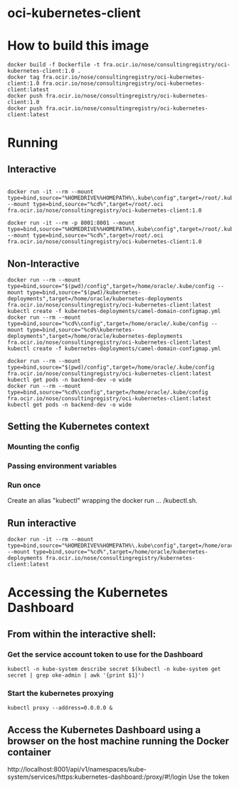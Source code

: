 # oci-kubernetes-client

# How to build this image

```
docker build -f Dockerfile -t fra.ocir.io/nose/consultingregistry/oci-kubernetes-client:1.0 .
docker tag fra.ocir.io/nose/consultingregistry/oci-kubernetes-client:1.0 fra.ocir.io/nose/consultingregistry/oci-kubernetes-client:latest
docker push fra.ocir.io/nose/consultingregistry/oci-kubernetes-client:1.0
docker push fra.ocir.io/nose/consultingregistry/oci-kubernetes-client:latest
```

# Running

## Interactive
```

docker run -it --rm --mount type=bind,source="%HOMEDRIVE%%HOMEPATH%\.kube\config",target=/root/.kube/config --mount type=bind,source="%cd%",target=/root/.oci fra.ocir.io/nose/consultingregistry/oci-kubernetes-client:1.0

docker run -it --rm -p 8001:8001 --mount type=bind,source="%HOMEDRIVE%%HOMEPATH%\.kube\config",target=/root/.kube/config --mount type=bind,source="%cd%",target=/root/.oci fra.ocir.io/nose/consultingregistry/oci-kubernetes-client:1.0
```

## Non-Interactive
```
docker run --rm --mount type=bind,source="$(pwd)/config",target=/home/oracle/.kube/config --mount type=bind,source="$(pwd)/kubernetes-deployments",target=/home/oracle/kubernetes-deployments fra.ocir.io/nose/consultingregistry/oci-kubernetes-client:latest kubectl create -f kubernetes-deployments/camel-domain-configmap.yml
docker run --rm --mount type=bind,source="%cd%\config",target=/home/oracle/.kube/config --mount type=bind,source="%cd%\kubernetes-deployments",target=/home/oracle/kubernetes-deployments fra.ocir.io/nose/consultingregistry/oci-kubernetes-client:latest kubectl create -f kubernetes-deployments/camel-domain-configmap.yml
```

```
docker run --rm --mount type=bind,source="$(pwd)/config",target=/home/oracle/.kube/config fra.ocir.io/nose/consultingregistry/oci-kubernetes-client:latest kubectl get pods -n backend-dev -o wide
docker run --rm --mount type=bind,source="%cd%\config",target=/home/oracle/.kube/config fra.ocir.io/nose/consultingregistry/oci-kubernetes-client:latest kubectl get pods -n backend-dev -o wide
```

## Setting the Kubernetes context

### Mounting the config

### Passing environment variables

### Run once
Create an alias "kubectl" wrapping the docker run ... /kubectl.sh.

## Run interactive
```
docker run -it --rm --mount type=bind,source="%HOMEDRIVE%%HOMEPATH%\.kube\config",target=/home/oracle/.kube/config --mount type=bind,source="%cd%",target=/home/oracle/kubernetes-deployments fra.ocir.io/nose/consultingregistry/kubernetes-client:latest
```

# Accessing the Kubernetes Dashboard

## From within the interactive shell:
### Get the service account token to use for the Dashboard
```
kubectl -n kube-system describe secret $(kubectl -n kube-system get secret | grep oke-admin | awk '{print $1}')
```


### Start the kubernetes proxying
```
kubectl proxy --address=0.0.0.0 &
```

## Access the Kubernetes Dashboard using a browser on the host machine running the Docker container

http://localhost:8001/api/v1/namespaces/kube-system/services/https:kubernetes-dashboard:/proxy/#!/login
Use the token 
